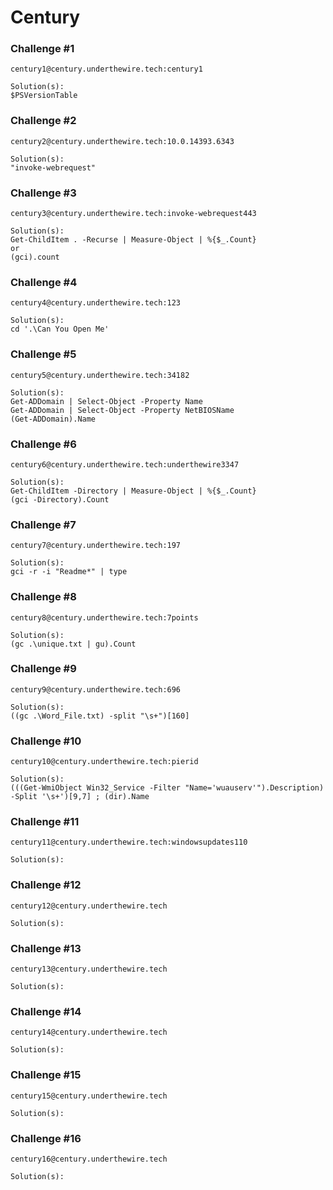 # Century

### Challenge #1
```
century1@century.underthewire.tech:century1

Solution(s):
$PSVersionTable
```

### Challenge #2
```
century2@century.underthewire.tech:10.0.14393.6343

Solution(s):
"invoke-webrequest"
```

### Challenge #3
```
century3@century.underthewire.tech:invoke-webrequest443

Solution(s):
Get-ChildItem . -Recurse | Measure-Object | %{$_.Count}
or
(gci).count
```

### Challenge #4
```
century4@century.underthewire.tech:123

Solution(s):
cd '.\Can You Open Me'
```

### Challenge #5
```
century5@century.underthewire.tech:34182

Solution(s):
Get-ADDomain | Select-Object -Property Name
Get-ADDomain | Select-Object -Property NetBIOSName
(Get-ADDomain).Name
```

### Challenge #6
```
century6@century.underthewire.tech:underthewire3347

Solution(s):
Get-ChildItem -Directory | Measure-Object | %{$_.Count}
(gci -Directory).Count
```

### Challenge #7
```
century7@century.underthewire.tech:197

Solution(s):
gci -r -i "Readme*" | type 
```

### Challenge #8
```
century8@century.underthewire.tech:7points

Solution(s):
(gc .\unique.txt | gu).Count
```


### Challenge #9
```
century9@century.underthewire.tech:696

Solution(s):
((gc .\Word_File.txt) -split "\s+")[160]
```

### Challenge #10
```
century10@century.underthewire.tech:pierid

Solution(s):
(((Get-WmiObject Win32_Service -Filter "Name='wuauserv'").Description) -Split '\s+')[9,7] ; (dir).Name
```

### Challenge #11
```
century11@century.underthewire.tech:windowsupdates110

Solution(s):
```

### Challenge #12
```
century12@century.underthewire.tech

Solution(s):
```

### Challenge #13
```
century13@century.underthewire.tech

Solution(s):
```

### Challenge #14
```
century14@century.underthewire.tech

Solution(s):
```

### Challenge #15
```
century15@century.underthewire.tech

Solution(s):
```

### Challenge #16
```
century16@century.underthewire.tech

Solution(s):
```